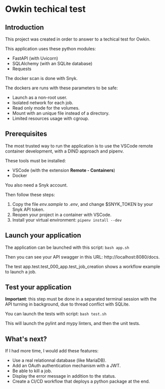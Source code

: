 # Owkin techical test

## Introduction

This project was created in order to answer to a techical test for Owkin.

This application uses these python modules:
* FastAPI (with Uvicorn)
* SQLAlchemy (with an SQLite database)
* Requests

The docker scan is done with Snyk.

The dockers are runs with these parameters to be safe:
* Launch as a non-root user.
* Isolated network for each job.
* Read only mode for the volumes.
* Mount with an unique file instead of a directory.
* Limited resources usage with cgroup.

## Prerequisites

The most trusted way to run the application is to use the VSCode remote container development, with a DIND approach and pipenv.

These tools must be installed:
* VSCode (with the extension **Remote - Containers**)
* Docker

You also need a Snyk account.

Then follow these steps:
1. Copy the file *env.sample* to *.env*, and change $SNYK_TOKEN by your Snyk API token.
2. Reopen your project in a container with VSCode.
3. Install your virtual environment: ```pipenv install --dev```

## Launch your application

The application can be launched with this script: ```bash app.sh```

Then you can see your API swagger in this URL: http://localhost:8080/docs.

The test app.test.test_000_app.test_job_creation shows a workflow example to launch a job.

## Test your application

**Important**: this step must be done in a separated terminal session with the API turning in background, due to thread conflict with SQLite.

You can launch the tests with script: ```bash test.sh```

This will launch the pylint and mypy linters, and then the unit tests.

## What's next?

If I had more time, I would add these features:
* Use a real relationnal database (like MariaDB).
* Add an OAuth authentication mechanism with a JWT.
* Be able to kill a job.
* Display the error message in addition to the status.
* Create a CI/CD workflow that deploys a python package at the end.